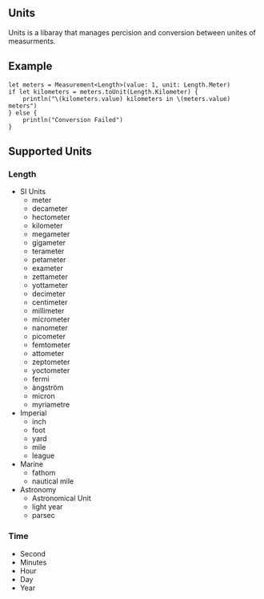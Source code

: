 ## Units
Units is a libaray that manages percision and conversion between unites of measurments.

## Example

    let meters = Measurement<Length>(value: 1, unit: Length.Meter)
    if let kilometers = meters.toUnit(Length.Kilometer) {
        println("\(kilometers.value) kilometers in \(meters.value) meters")
    } else {
        println("Conversion Failed")
    }

## Supported Units

### Length
- SI Units
    - meter
    - decameter 
    - hectometer
    - kilometer
    - megameter
    - gigameter
    - terameter
    - petameter
    - exameter
    - zettameter
    - yottameter
    - decimeter
    - centimeter
    - millimeter
    - micrometer
    - nanometer
    - picometer
    - femtometer
    - attometer
    - zeptometer
    - yoctometer
    - fermi
    - àngström
    - micron
    - myriametre
- Imperial
    - inch
    - foot
    - yard
    - mile
    - league
- Marine
    - fathom
    - nautical mile
- Astronomy
    - Astronomical Unit
    - light year
    - parsec

### Time
- Second
- Minutes
- Hour
- Day
- Year
